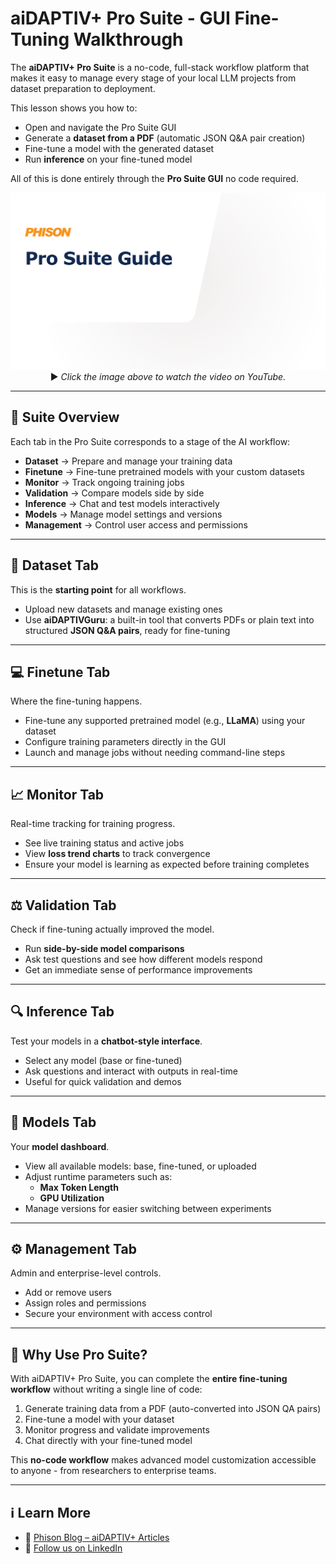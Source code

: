 # aiDAPTIV+ Pro Suite - GUI Fine-Tuning Walkthrough

The **aiDAPTIV+ Pro Suite** is a no-code, full-stack workflow platform that makes it easy to manage every stage of your local LLM projects from dataset preparation to deployment.  

This lesson shows you how to:
- Open and navigate the Pro Suite GUI  
- Generate a **dataset from a PDF** (automatic JSON Q&A pair creation)  
- Fine-tune a model with the generated dataset  
- Run **inference** on your fine-tuned model  

All of this is done entirely through the **Pro Suite GUI** no code required.  

<p align="center">
  <a href="https://youtu.be/T4G5ccFB6zY">
    <img src="https://github.com/aiDAPTIV-Phison/aiDAPTIV-Training-Course/blob/e60ff9d6c3597c4d2f8de5ea3f2bef1f96b82fdd/assets/Pro_Suite_Guide.png" width="600" alt="Pro Suite Fine-Tuning Guide">
  </a>  
  <br>
  ▶️ <em>Click the image above to watch the video on YouTube.</em>
</p>

---

## 🧭 Suite Overview
Each tab in the Pro Suite corresponds to a stage of the AI workflow:

- **Dataset** → Prepare and manage your training data  
- **Finetune** → Fine-tune pretrained models with your custom datasets  
- **Monitor** → Track ongoing training jobs  
- **Validation** → Compare models side by side  
- **Inference** → Chat and test models interactively  
- **Models** → Manage model settings and versions  
- **Management** → Control user access and permissions  

---

## 📄 Dataset Tab
This is the **starting point** for all workflows.

- Upload new datasets and manage existing ones  
- Use **aiDAPTIVGuru**: a built-in tool that converts PDFs or plain text into structured **JSON Q&A pairs**, ready for fine-tuning  

---

## 💻 Finetune Tab
Where the fine-tuning happens.

- Fine-tune any supported pretrained model (e.g., **LLaMA**) using your dataset  
- Configure training parameters directly in the GUI  
- Launch and manage jobs without needing command-line steps  

---

## 📈 Monitor Tab
Real-time tracking for training progress.

- See live training status and active jobs  
- View **loss trend charts** to track convergence  
- Ensure your model is learning as expected before training completes  

---

## ⚖️ Validation Tab
Check if fine-tuning actually improved the model.

- Run **side-by-side model comparisons**  
- Ask test questions and see how different models respond  
- Get an immediate sense of performance improvements  

---

## 🔍 Inference Tab
Test your models in a **chatbot-style interface**.

- Select any model (base or fine-tuned)  
- Ask questions and interact with outputs in real-time  
- Useful for quick validation and demos  

---

## 💚 Models Tab
Your **model dashboard**.

- View all available models: base, fine-tuned, or uploaded  
- Adjust runtime parameters such as:  
  - **Max Token Length**  
  - **GPU Utilization**  
- Manage versions for easier switching between experiments  

---

## ⚙️ Management Tab
Admin and enterprise-level controls.

- Add or remove users  
- Assign roles and permissions  
- Secure your environment with access control  

---

## 🎯 Why Use Pro Suite?
With aiDAPTIV+ Pro Suite, you can complete the **entire fine-tuning workflow** without writing a single line of code:  

1. Generate training data from a PDF (auto-converted into JSON QA pairs)  
2. Fine-tune a model with your dataset  
3. Monitor progress and validate improvements  
4. Chat directly with your fine-tuned model  

This **no-code workflow** makes advanced model customization accessible to anyone - from researchers to enterprise teams.  

---

## ℹ️ Learn More
- 📖 [Phison Blog – aiDAPTIV+ Articles](https://phisonblog.com/category/ai)  
- 💼 [Follow us on LinkedIn](https://www.linkedin.com/company/phison-electronics) 



